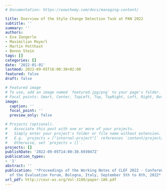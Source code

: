 ```yaml
---
# Documentation: https://wowchemy.com/docs/managing-content/

title: Overview of the Style Change Detection Task at PAN 2022
subtitle: ''
summary: ''
authors:
- Eva Zangerle
- Maximilian Mayerl
- Martin Potthast
- Benno Stein
tags: []
categories: []
date: '2022-01-01'
lastmod: 2022-09-05T16:00:30+02:00
featured: false
draft: false

# Featured image
# To use, add an image named `featured.jpg/png` to your page's folder.
# Focal points: Smart, Center, TopLeft, Top, TopRight, Left, Right, BottomLeft, Bottom, BottomRight.
image:
  caption: ''
  focal_point: ''
  preview_only: false

# Projects (optional).
#   Associate this post with one or more of your projects.
#   Simply enter your project's folder or file name without extension.
#   E.g. `projects = ["internal-project"]` references `content/project/deep-learning/index.md`.
#   Otherwise, set `projects = []`.
projects: []
publishDate: '2022-09-05T14:00:30.693047Z'
publication_types:
- '1'
abstract: ''
publication: '*Proceedings of the Working Notes of CLEF 2022 - Conference and Labs
  of the Evaluation Forum, Bologna, Italy, September 5th to 8th, 2022*'
url_pdf: http://ceur-ws.org/Vol-3180/paper-186.pdf
---
```

